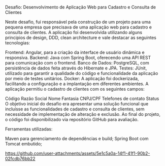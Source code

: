Desafio: Desenvolvimento de Aplicação Web para Cadastro e Consulta de Clientes

Neste desafio, fui responsável pela  construção de um projeto para uma pequena empresa que precisava de uma aplicação web para cadastro e consulta de clientes. A aplicação foi desenvolvida utilizando alguns principios de design, DDD, clean architecture e vale destacar as seguintes tecnologias:

Frontend: Angular, para a criação da interface de usuário dinâmica e responsiva.
Backend: Java com Spring Boot, oferecendo uma API REST para comunicação com o frontend.
Banco de Dados: PostgreSQL, com persistência de dados feita através do Hibernate e JPA.
Testes: JUnit, utilizado para garantir a qualidade do código e funcionalidade da aplicação por meio de testes unitários.
Docker: A aplicação foi dockerizada, facilitando a configuração e a implantação em diferentes ambientes.
A aplicação permitiu o cadastro de clientes com os seguintes campos:

Código
Razão Social
Nome Fantasia
CNPJ/CPF
Telefones de contato
Status
O objetivo inicial do desafio era apresentar uma solução funcional que incluísse as funcionalidades de cadastro e consulta de clientes, sem necessidade de implementação de alteração e exclusão. Ao final do projeto, o código foi disponibilizado via repositório GitHub para avaliação.

Ferramentas utilizadas:

Maven para gerenciamento de dependências e build;
Spring Boot com Tomcat embutido;




https://github.com/user-attachments/assets/5e1c5a0a-14f1-41f1-90b2-02fcdb76bb22



